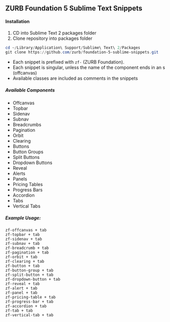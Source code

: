 ## ZURB Foundation 5 Sublime Text Snippets

#### Installation

1. CD into Sublime Text 2 packages folder
2. Clone repository into packages folder

```powershell
cd ~/Library/Application\ Support/Sublime\ Text\ 2/Packages
git clone https://github.com/zurb/foundation-5-sublime-snippets.git
```

* Each snippet is prefixed with `zf-` (ZURB Foundation).
* Each snippet is singular, unless the name of the component ends in an s (offcanvas)
* Available classes are included as comments in the snippets

##### Available Components

* Offcanvas
* Topbar
* Sidenav
* Subnav
* Breadcrumbs
* Pagination
* Orbit
* Clearing
* Buttons
* Button Groups
* Split Buttons
* Dropdown Buttons
* Reveal
* Alerts
* Panels
* Pricing Tables
* Progress Bars
* Accordion
* Tabs
* Vertical Tabs

##### Example Usage:

    zf-offcanvas + tab
    zf-topbar + tab
    zf-sidenav + tab
    zf-subnav + tab
    zf-breadcrumb + tab
    zf-pagination + tab
    zf-orbit + tab
    zf-clearing + tab
    zf-button + tab
    zf-button-group + tab
    zf-split-button + tab
    zf-dropdown-button + tab
    zf-reveal + tab
    zf-alert + tab
    zf-panel + tab
    zf-pricing-table + tab
    zf-progress-bar + tab
    zf-accordion + tab
    zf-tab + tab
    zf-vertical-tab + tab